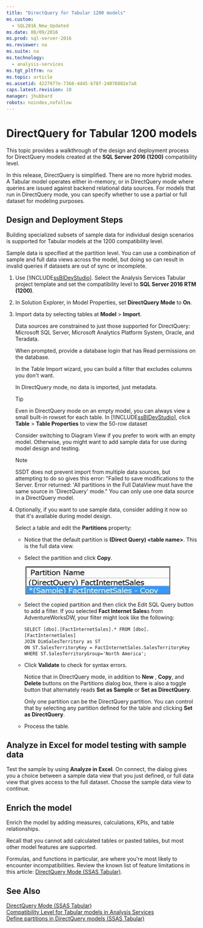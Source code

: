 ```yaml
---
title: "DirectQuery for Tabular 1200 models"
ms.custom: 
  - SQL2016_New_Updated
ms.date: 08/09/2016
ms.prod: sql-server-2016
ms.reviewer: na
ms.suite: na
ms.technology: 
  - analysis-services
ms.tgt_pltfrm: na
ms.topic: article
ms.assetid: 4227977e-7368-4d45-b78f-24076882e7a8
caps.latest.revision: 10
manager: jhubbard
robots: noindex,nofollow
---
```

# DirectQuery for Tabular 1200 models
This topic provides a walkthrough of the design and deployment process for DirectQuery models created at the  **SQL Server 2016 (1200)** compatibility level.  
  
 In this release, DirectQuery is simplified. There are no more hybrid modes. A Tabular  model operates either in-memory, or in DirectQuery mode where queries are issued against backend relational data sources. For models that run in DirectQuery mode, you can specify whether to use a partial or full dataset for modeling purposes.  
  
## Design and Deployment Steps  
 Building specialized subsets of sample data for individual design scenarios is supported for Tabular models at the 1200 compatibility level.  
  
 Sample data is specified at the partition level. You can use a combination of sample and full data views across the model, but doing so can result in invalid queries if datasets are out of sync or incomplete.  
  
1.  Use [!INCLUDE[ssBIDevStudio](../../Topics/TopicNameContainA/tokens/ssBIDevStudio_md.md)]. Select the Analysis Services Tabular project template and set the compatibility level to **SQL Server 2016 RTM (1200)**.  
  
2.  In Solution Explorer, in Model Properties, set **DirectQuery Mode** to **On**.  
  
3.  Import data by selecting tables at **Model** > **Import**.  
  
     Data sources are constrained to just those supported for DirectQuery: Microsoft SQL Server, Microsoft Analytics Platform System, Oracle, and Teradata.  
  
     When prompted, provide a database login that has Read permissions on the database.  
  
     In the Table Import wizard, you can build a filter that excludes columns you don't want.  
  
     In DirectQuery mode, no data is imported, just metadata.  
  
    > [!TIP]  
    >  Even in DirectQuery mode on an empty model, you can always view a small built-in rowset for each table. In [!INCLUDE[ssBIDevStudio](../../Topics/TopicNameContainA/tokens/ssBIDevStudio_md.md)], click **Table** > **Table Properties** to view the 50-row dataset  
  
     Consider switching to Diagram View if you prefer to work with an empty model. Otherwise, you might want to add sample data for use  during model design and testing.  
  
    > [!NOTE]  
    >  SSDT does not prevent import from multiple data sources, but attempting to do so gives this error: "Failed to save modifications to the Server. Error returned: 'All partitions in the Full DataView must have the same source in 'DirectQuery' mode."   You can only use one data source in a DirectQuery model.  
  
4.  Optionally, if you want to use sample data,   consider adding it now so that it's available during model design.  
  
     Select a table and edit the **Partitions** property:  
  
    -   Notice that the default partition is **(Direct Query) <table name\>**. This is the full data view.  
  
    -   Select the partition and click **Copy**.  
  
         ![ssas&#95;tabularproject&#95;copypartition](../../Topics/TopicNameContainA/images/ssas_tabularproject_copypartition.jpg "ssas_tabularproject_copypartition")  
  
    -   Select the copied partition and then click the Edit SQL Query button to add a filter. If you selected **Fact Internet Sales**s from AdventureWorksDW, your filter might look like the following:  
  
        ```  
        SELECT [dbo].[FactInternetSales].* FROM [dbo].[FactInternetSales]  
        JOIN DimSalesTerritory as ST  
        ON ST.SalesTerritoryKey = FactInternetSales.SalesTerritoryKey  
        WHERE ST.SalesTerritoryGroup='North America';  
        ```  
  
    -   Click **Validate** to check for syntax errors.  
  
         Notice that in DirectQuery mode, in addition to **New** , **Copy**, and **Delete** buttons on the Partitions dialog box, there is also a toggle button that alternately reads **Set as Sample** or **Set as DirectQuery**.  
  
         Only one partition can be the DirectQuery partition. You can control that by selecting any partition defined for the table and clicking **Set as DirectQuery**.  
  
    -   Process the table.  
  
## Analyze in Excel for model testing with sample data  
 Test the sample by using **Analyze in Excel**. On connect, the dialog gives you a choice between a sample data view that you just defined, or full data view that gives access to the full dataset. Choose the sample data view to continue.  
  
## Enrich the model  
 Enrich the model by adding measures, calculations,  KPIs, and table relationships.  
  
 Recall that you cannot add calculated tables or pasted tables, but most other model features are supported.  
  
 Formulas, and functions in particular, are where you're most likely to encounter incompatibilities. Review the known list of feature limitations in this article: [DirectQuery Mode (SSAS Tabular)](../../Topics/TopicNameNotContainA/DirectQuery-Mode--SSAS-Tabular-.md).  
  
## See Also  
 [DirectQuery Mode (SSAS Tabular)](../../Topics/TopicNameNotContainA/DirectQuery-Mode--SSAS-Tabular-.md)   
 [Compatibility Level for Tabular models in Analysis Services](../../Topics/TopicNameNotContainA/Compatibility-Level-for-Tabular-models-in-Analysis-Services.md)   
 [Define partitions in DirectQuery models (SSAS Tabular)](../../Topics/TopicNameNotContainA/Define-partitions-in-DirectQuery-models--SSAS-Tabular-.md)